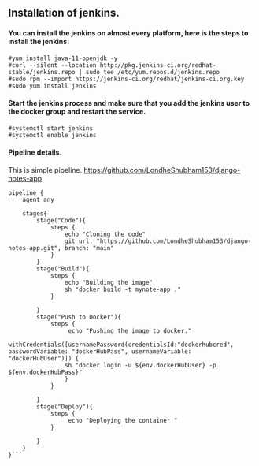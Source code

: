 ## Installation of jenkins.

#### You can install the jenkins on almost every platform, here is the steps to install the jenkins:
```
#yum install java-11-openjdk -y
#curl --silent --location http://pkg.jenkins-ci.org/redhat-stable/jenkins.repo | sudo tee /etc/yum.repos.d/jenkins.repo
#sudo rpm --import https://jenkins-ci.org/redhat/jenkins-ci.org.key
#sudo yum install jenkins
```

#### Start the jenkins process and make sure that you add the jenkins user to the docker group and restart the service.

```
#systemctl start jenkins
#systemctl enable jenkins
```
#### Pipeline details. 
This is simple pipeline. https://github.com/LondheShubham153/django-notes-app
```
pipeline {
    agent any
    
    stages{
        stage("Code"){
            steps {
                echo "Cloning the code"
                git url: "https://github.com/LondheShubham153/django-notes-app.git", branch: "main"
            }
        }
        stage("Build"){
            steps {
                echo "Building the image"
                sh "docker build -t mynote-app ."
            }
            
        }
        stage("Push to Docker"){
            steps {
                 echo "Pushing the image to docker."
                withCredentials([usernamePassword(credentialsId:"dockerhubcred", passwordVariable: "dockerHubPass", usernameVariable: "dockerHubUser")]) { 
                sh "docker login -u ${env.dockerHubUser} -p ${env.dockerHubPass}"
                }
            }
            
        }
        stage("Deploy"){
            steps {
                 echo "Deploying the container "    
            }
            
        }
    }
}```
